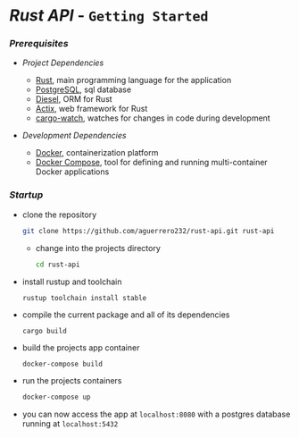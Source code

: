 # ***Rust API*** - `Getting Started`

### ***Prerequisites***

* *Project Dependencies*
  *  [Rust](https://www.rust-lang.org/), main programming language for the application
  *  [PostgreSQL](https://www.postgresql.org/), sql database
  *  [Diesel](http://diesel.rs/), ORM for Rust
  *  [Actix](https://actix.rs/), web framework for Rust
  * [cargo-watch](https://github.com/watchexec/cargo-watch), watches for changes in code during development

* *Development Dependencies*
    *  [Docker](https://www.docker.com/), containerization platform
    *  [Docker Compose](https://docs.docker.com/compose/), tool for defining and running multi-container Docker applications

### ***Startup***

* clone the repository
    ```sh
    git clone https://github.com/aguerrero232/rust-api.git rust-api
    ```

  * change into the projects directory

      ```sh
      cd rust-api
      ```

* install rustup and toolchain

    ```shell
    rustup toolchain install stable
    ```

* compile the current package and all of its dependencies

    ```shell
    cargo build
    ```

* build the projects app container

    ```sh
    docker-compose build
    ```

* run the projects containers

    ```sh
    docker-compose up
    ```

* you can now access the app at `localhost:8080` with a postgres database running at `localhost:5432`